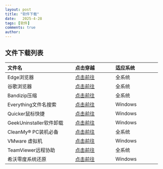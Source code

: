 ```yaml
---
layout: post
title: "软件下载"
date:   2025-4-28
tags: [软件]
comments: true
author: 
---
```


<!-- more -->

## 文件下载列表

| 文件名 <img width=200/>| 点击穿越 <img width=100/>| 适应系统<img width=100/> |
| :-----| :---- | :---- |
| Edge浏览器 |  <a href="https://www.microsoft.com/zh-cn/edge/download?form=EDGEAB">点击前往</a>  | 全系统 |
| 谷歌浏览器 |  <a href="https://www.google.com/chrome">点击前往</a>  | 全系统 |
| Bandizip压缩 |  <a href="https://www.bandisoft.com">点击前往</a>  | 全系统 |
| Everything文件名搜索 |  <a href="https://www.voidtools.com">点击前往</a>  | Windows |
| Quicker鼠标快捷 |  <a href="https://getquicker.net">点击前往</a>  | Windows |
| GeekUninstaller软件卸载 |  <a href="https://geekuninstaller.com">点击前往</a>  | Windows |
| CleanMy® PC装机必备 |  <a href="https://macpaw.com/cleanmypc">点击前往</a>  | 全系统 |
| VMware 虚拟机 | <a href="https://www.vmware.com/products/desktop-hypervisor/workstation-and-fusion">点击前往</a> | Windows |
| TeamViewer远程协助 | <a href="https://www.teamviewer.cn/cn/download">点击前往</a> | 全系统 |
| 希沃零度系统还原 | <a href="https://www.ilanzou.com/s/na1Z0iPl">点击前往</a> | Windows |
